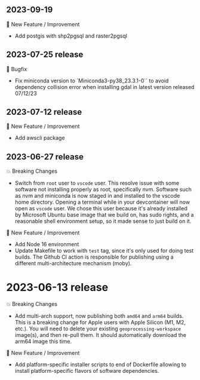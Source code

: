 ## 2023-09-19

:rocket: New Feature / Improvement

* Add postgis with shp2pgsql and raster2pgsql

## 2023-07-25 release

:bug: Bugfix

* Fix miniconda version to `Miniconda3-py38_23.3.1-0`` to avoid dependency collision error when installing gdal in latest version released 07/12/23

## 2023-07-12 release

:rocket: New Feature / Improvement

* Add awscli package

## 2023-06-27 release

:boom: Breaking Changes

* Switch from `root` user to `vscode` user.  This resolve issue with some software not installing properly as root, specifically nvm.  Software such as nvm and miniconda is now staged in and installed to the vscode home directory. Opening a terminal while in your devcontainer will now open as `vscode` user.  We chose this user because it's already installed by Microsoft Ubuntu base image that we build on, has sudo rights, and a reasonable shell environment setup, so it made sense to just build on it.

:rocket: New Feature / Improvement

* Add Node 16 environment
* Update Makefile to work with `test` tag, since it's only used for doing test builds.  The Github CI action is responsible for publishing using a different multi-architecture mechanism (moby).

# 2023-06-13 release

:boom: Breaking Changes

* Add multi-arch support, now publishing both `amd64` and `arm64` builds.  This is a breaking change for Apple users with Apple Silicon (M1, M2, etc.).  You will need to delete your existing `geoprocessing-workspace` image(s), and then re-pull them.  It should automatically download the arm64 image this time.

:rocket: New Feature / Improvement

* Add platform-specific installer scripts to end of Dockerfile allowing to install platform-specific flavors of software dependencies.
